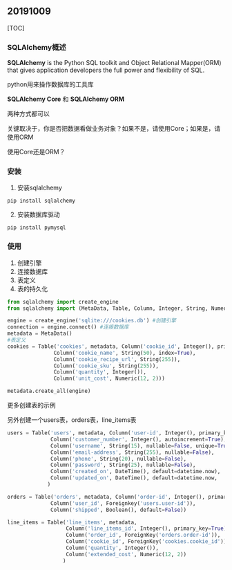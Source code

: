 ## 20191009



[TOC]

### SQLAlchemy概述

**SQLAlchemy** is the Python SQL toolkit and Object Relational Mapper(ORM) that gives application developers the full power and flexibility of SQL.

python用来操作数据库的工具库

**SQLAlchemy Core** 和 **SQLAlchemy ORM**

两种方式都可以

关键取决于，你是否把数据看做业务对象？如果不是，请使用Core；如果是，请使用ORM

使用Core还是ORM？

### 安装

1. 安装sqlalchemy

```
pip install sqlalchemy
```

2. 安装数据库驱动

```
pip install pymysql
```

### 使用

1. 创建引擎
2. 连接数据库
3. 表定义
4. 表的持久化

```python
from sqlalchemy import create_engine
from sqlalchemy import (MetaData, Table, Column, Integer, String, Numeric)

engine = create_engine('sqlite:///cookies.db') #创建引擎
connection = engine.connect() #连接数据库
metadata = MetaData()
#表定义
cookies = Table('cookies', metadata, Column('cookie_id', Integer(), primary_key=True),
               Column('cookie_name', String(50), index=True),
               Column('cookie_recipe_url', String(255)),
               Column('cookie_sku', String(255)),
               Column('quantity', Integer()),
               Column('unit_cost', Numeric(12, 2))) 

metadata.create_all(engine)
```



更多创建表的示例

另外创建一个users表，orders表，line_items表

```python
users = Table('users', metadata, Column('user-id', Integer(), primary_key=True),
              Column('customer_number', Integer(), autoincrement=True),
              Column('username', String(15), nullable=False, unique=True),
              Column('email-address', String(255), nullable=False),
              Column('phone', String(20), nullable=False),
              Column('password', String(25), nullable=False),
              Column('created_on', DateTime(), default=datetime.now),
              Column('updated_on', DateTime(), default=datetime.now, 	                                     onupdate=datetime.now)
             )

orders = Table('orders', metadata, Column('order-id', Integer(), primary_key=True),
              Column('user_id', Foreignkey('users.user-id')),
              Column('shipped', Boolean(), default=False))

line_items = Table('line_items', metadata,
                   Column('line_items_id', Integer(), primary_key=True),
                   Column('order_id', ForeignKey('orders.order-id')),
                   Column('cookie_id', ForeignKey('cookies.cookie_id')),
                   Column('quantity', Integer()),
                   Column('extended_cost', Numeric(12, 2))
                  )
```